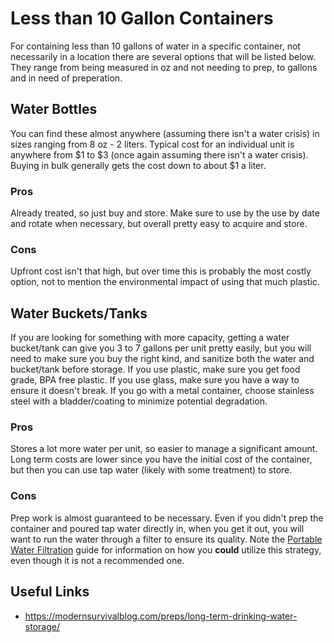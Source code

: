 # Less than 10 Gallon Containers

For containing less than 10 gallons of water in a specific container, not necessarily in a location there are several
options that will be listed below. They range from being measured in oz and not needing to prep, to gallons and in need
of preperation.

## Water Bottles

You can find these almost anywhere (assuming there isn't a water crisis) in sizes ranging from 8 oz - 2 liters. Typical
cost for an individual unit is anywhere from $1 to $3 (once again assuming there isn't a water crisis). Buying in bulk
generally gets the cost down to about $1 a liter.

### Pros

Already treated, so just buy and store. Make sure to use by the use by date and rotate when necessary, but overall
pretty easy to acquire and store.

### Cons

Upfront cost isn't that high, but over time this is probably the most costly option, not to mention the environmental
impact of using that much plastic.

## Water Buckets/Tanks

If you are looking for something with more capacity, getting a water bucket/tank can give you 3 to 7 gallons per unit
pretty easily, but you will need to make sure you buy the right kind, and sanitize both the water and bucket/tank before
storage. If you use plastic, make sure you get food grade, BPA free plastic. If you use glass, make sure you have a way
to ensure it doesn't break. If you go with a metal container, choose stainless steel with a bladder/coating to minimize
potential degradation.

### Pros

Stores a lot more water per unit, so easier to manage a significant amount. Long term costs are lower since you have the
initial cost of the container, but then you can use tap water (likely with some treatment) to store.

### Cons

Prep work is almost guaranteed to be necessary. Even if you didn't prep the container and poured tap water directly in,
when you get it out, you will want to run the water through a filter to ensure its quality. Note the
[Portable Water Filtration](../filtration/portableWaterFiltration.md) guide for information on how you **could** utilize
this strategy, even though it is not a recommended one.

## Useful Links

* <https://modernsurvivalblog.com/preps/long-term-drinking-water-storage/>